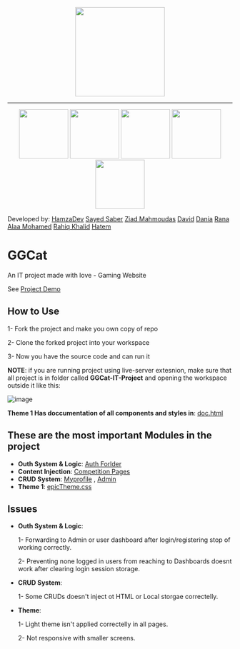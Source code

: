 <p align="center">
  <img src="https://github.com/HamzaElkotp/GGCat-IT-Project/assets/61008779/b5e59373-13ba-4dbe-9665-37a9f57af17a" width="200">
</p>

<hr>
<p align="center">
<img src="https://github.com/HamzaElkotp/GGCat-IT-Project/assets/61008779/0d1247d8-f25f-48f8-972c-f6aacd5c4e23" height="110">
<img src="https://github.com/HamzaElkotp/GGCat-IT-Project/assets/61008779/28206cf4-6674-4a6e-aa40-ca20e3b72cd2" height="110">
<img src="https://github.com/HamzaElkotp/GGCat-IT-Project/assets/61008779/32aa41a3-9a3e-44b4-a72e-683ba1db97eb" height="110">
<img src="https://github.com/HamzaElkotp/GGCat-IT-Project/assets/61008779/9e71d0ef-24a3-4ce5-8bfa-6cc0a20edde6" height="110">
<img src="https://github.com/HamzaElkotp/GGCat-IT-Project/assets/61008779/7eef9124-1703-402d-98c8-837751e71a74" height="110">
</p>
  Developed by: <a href="https://github.com/HamzaElkotp">HamzaDev</a> <a href="https://github.com/sayedsaber2005">Sayed Saber</a> <a href="https://github.com/ZiadMahmoudas">Ziad Mahmoudas</a> <a href="https://github.com/David10203">David</a> <a href="https://github.com/d5ania">Dania</a> <a href="https://github.com/RanaAlaaMohamed">Rana Alaa Mohamed</a> <a href="https://github.com/rahiqkhalid12">Rahiq Khalid</a> <a href="https://github.com/Hatemalii">Hatem</a>

  <h1>GGCat</h1> 
  An IT project made with love - Gaming Website 
  

  
  See <a href="https://hamzaelkotp.github.io/GGCat-IT-Project/">Project Demo</a>


## How to Use

1- Fork the project and make you own copy of repo

2- Clone the forked project into your workspace

3- Now you have the source code and can run it


**NOTE**: if you are running project using live-server extesnion, make sure that all project is in folder called **GGCat-IT-Project** and opening the workspace outside it like this:

![image](https://github.com/HamzaElkotp/GGCat-IT-Project/assets/61008779/6ad8f1fa-720c-4420-8632-95ab199fce66)


**Theme 1 Has doccumentation of all components and styles in**: <a href="https://github.com/HamzaElkotp/GGCat-IT-Project/blob/main/doc.html">doc.html</a>

## These are the most important Modules in the project
- **Outh System & Logic**: <a href="https://github.com/HamzaElkotp/GGCat-IT-Project/tree/main/auth">Auth Forlder</a>
- **Content Injection**: <a href="https://github.com/HamzaElkotp/GGCat-IT-Project/tree/main/competitions">Competition Pages</a>
- **CRUD System**: <a href="https://github.com/HamzaElkotp/GGCat-IT-Project/tree/main/myprofile">Myprofile</a> , <a href="https://github.com/HamzaElkotp/GGCat-IT-Project/tree/main/admin">Admin</a>
- **Theme 1**: <a href="https://github.com/HamzaElkotp/GGCat-IT-Project/tree/main/src/css">epicTheme.css</a>

## Issues
- **Outh System & Logic**:

  1- Forwarding to Admin or user dashboard after login/registering stop of working correctly.
  
  2- Preventing none logged in users from reaching to Dashboards doesnt work after clearing login session storage.
- **CRUD System**:
  
  1- Some CRUDs doesn't inject ot HTML or Local storgae correctelly.
- **Theme**:

  1- Light theme isn't applied correctelly in all pages.
  
  2- Not responsive with smaller screens.
  
